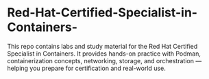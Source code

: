 # Red-Hat-Certified-Specialist-in-Containers-
This repo contains labs and study material for the Red Hat Certified Specialist in Containers. It provides hands-on practice with Podman, containerization concepts, networking, storage, and orchestration — helping you prepare for certification and real-world use.
